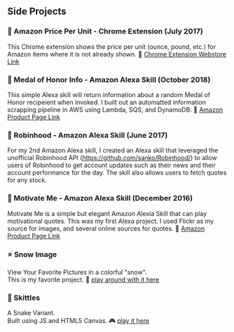 ## Side Projects


### 🛒 Amazon Price Per Unit - Chrome Extension (July 2017)

This Chrome extension shows the price per unit (ounce, pound, etc.) for Amazon items where it is not already shown.
💾 [Chrome Extension Webstore Link](https://chrome.google.com/webstore/detail/amazon-price-per-unit/lnjehpmphflnknefeolneomoophmmije)

### 🤖 Medal of Honor Info - Amazon Alexa Skill (October 2018)

This simple Alexa skill will return information about a random Medal of Honor recipeient when invoked. I built out an automatted information scrapping pipeline in AWS using Lambda, SQS, and DynamoDB.
💾 [Amazon Product Page Link](https://www.amazon.com/Desmond-Vehar-Medal-Honor-Info/dp/B07K5CXZ53)

### 🤖 Robinhood - Amazon Alexa Skill (June 2017)

For my 2nd Amazon Alexa skill, I created an Alexa skill that leveraged the unofficial Robinhood API (https://github.com/sanko/Robinhood/) to allow users of Robinhood to get account updates such as their news and their account performance for the day. The skill also allows users to fetch quotes for any stock.

### 🤖 Motivate Me - Amazon Alexa Skill (December 2016)

Motivate Me is a simple but elegant Amazon Alexia Skill that can play motivational quotes. This was my first Alexa project. I used Flickr as my source for images, and several online sources for quotes.
💾 [Amazon Product Page Link](https://www.amazon.com/Desmond-Vehar-Motivate-Me/dp/B01NAKTIOS)

### :star: Snow Image

View Your Favorite Pictures in a colorful "snow".
<br>This is my favorite project. 🎨 [play around with it here](https://dvehar.github.io/dvehar/projects/snow-image/)

### :snake: Skittles

A Snake Variant.
<br>Built using JS and HTML5 Canvas. 🎮 [play it here](https://dvehar.github.io/dvehar/projects/skittles/)

